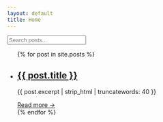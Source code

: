```yaml
---
layout: default
title: Home
---
```


<input type="text" id="searchInput" placeholder="Search posts..." onkeyup="filterPosts()">

<ul id="postList">
  {% for post in site.posts %}
    <li class="post-preview">
      <h2><a href="{{ post.url }}">{{ post.title }}</a></h2>
      <p>{{ post.excerpt | strip_html | truncatewords: 40 }}</p>
      <a href="{{ post.url }}">Read more →</a>
    </li>
  {% endfor %}
</ul>

<script src="search.js"></script>

